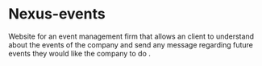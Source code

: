 # Nexus-events
Website for an event management firm that allows an client to understand about the events of the company and send any message regarding future events they would like the company to do .
